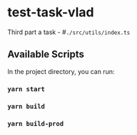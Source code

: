 # test-task-vlad

Third part a task - #`./src/utils/index.ts`

## Available Scripts

In the project directory, you can run:

### `yarn start`

### `yarn build`

### `yarn build-prod`